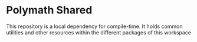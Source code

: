# Polymath Shared

This repository is a local dependency for compile-time. It holds common
utilities and other resources within the different packages of this workspace
